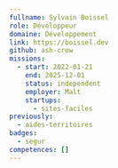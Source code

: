 ```yaml
---
fullname: Sylvain Boissel
role: Développeur
domaine: Développement
link: https://boissel.dev
github: ash-crow
missions:
  - start: 2022-01-21
    end: 2025-12-01
    status: independent
    employer: Malt
    startups:
      - sites-faciles
previously:
  - aides-territoires
badges:
  - segur
competences: []
---
```

